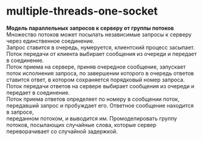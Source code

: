 # multiple-threads-one-socket

**Модель параллельных запросов к серверу от группы потоков**  
Множество потоков может посылать независимые запросы к серверу через единственное соединение.  
Запрос ставится в очередь, нумеруется, клиентский процесс засыпает. Поток передачи от клиента выбирает сообщения из очереди и передает в соединение.  
Поток приема на сервере, приняв очередное сообщение, запускает поток исполнения запроса, по завершении которого в очередь ответов ставится ответ,
в котором сохраняется порядковый номер запроса. Поток передачи ответов на сервере выбирает сообщения из очереди и передает в соединение.  
Поток приема ответов определяет по номеру в сообщении поток, передавший запрос и пробуждает его. Ответное сообщение находится в запросе,  
переданном потоком, и выводится им. Промоделировать группу потоков, посылающих случайные слова, которые сервер переворачивает со случайной задержкой.  
